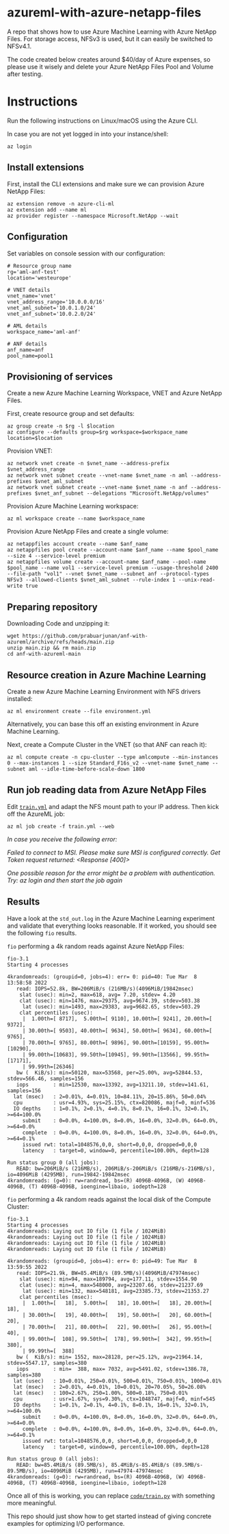 # azureml-with-azure-netapp-files

A repo that shows how to use Azure Machine Learning with Azure NetApp Files. For storage access, NFSv3 is used, but it can easily be switched to NFSv4.1.

The code created below creates around $40/day of Azure expenses, so please use it wisely and delete your Azure NetApp Files Pool and Volume after testing.

# Instructions

Run the following instructions on Linux/macOS using the Azure CLI.

In case you are not yet logged in into your instance/shell:

```console
az login
```


## Install extensions

First, install the CLI extensions and make sure we can provision Azure NetApp Files:

```console
az extension remove -n azure-cli-ml
az extension add --name ml
az provider register --namespace Microsoft.NetApp --wait
```

## Configuration

Set variables on console session with our configuration:

```console
# Resource group name
rg='aml-anf-test'
location='westeurope'

# VNET details
vnet_name='vnet'
vnet_address_range='10.0.0.0/16'
vnet_aml_subnet='10.0.1.0/24'
vnet_anf_subnet='10.0.2.0/24'

# AML details
workspace_name='aml-anf'

# ANF details
anf_name=anf
pool_name=pool1
```

## Provisioning of services

Create a new Azure Machine Learning Workspace, VNET and Azure NetApp Files.

First, create resource group and set defaults:

```console
az group create -n $rg -l $location
az configure --defaults group=$rg workspace=$workspace_name location=$location
```

Provision VNET:

```console
az network vnet create -n $vnet_name --address-prefix $vnet_address_range
az network vnet subnet create --vnet-name $vnet_name -n aml --address-prefixes $vnet_aml_subnet
az network vnet subnet create --vnet-name $vnet_name -n anf --address-prefixes $vnet_anf_subnet --delegations "Microsoft.NetApp/volumes"
```

Provision Azure Machine Learning workspace:

```console
az ml workspace create --name $workspace_name
```

Provision Azure NetApp Files and create a single volume:

```console
az netappfiles account create --name $anf_name
az netappfiles pool create --account-name $anf_name --name $pool_name --size 4 --service-level premium
az netappfiles volume create --account-name $anf_name --pool-name $pool_name --name vol1 --service-level premium --usage-threshold 2400 --file-path "vol1" --vnet $vnet_name --subnet anf --protocol-types NFSv3 --allowed-clients $vnet_aml_subnet --rule-index 1 --unix-read-write true
```

## Preparing repository

Downloading Code and unzipping it:

```console
wget https://github.com/prabuarjunan/anf-with-azureml/archive/refs/heads/main.zip
unzip main.zip && rm main.zip 
cd anf-with-azureml-main 
```



## Resource creation in Azure Machine Learning

Create a new Azure Machine Learning Environment with NFS drivers installed:

```console
az ml environment create --file environment.yml
```

Alternatively, you can base this off an existing environment in Azure Machine Learning.

Next, create a Compute Cluster in the VNET (so that ANF can reach it):

```console
az ml compute create -n cpu-cluster --type amlcompute --min-instances 0 --max-instances 1 --size Standard_F16s_v2 --vnet-name $vnet_name --subnet aml --idle-time-before-scale-down 1800
```

## Run job reading data from Azure NetApp Files

Edit [`train.yml`](train.yml) and adapt the NFS mount path to your IP address. Then kick off the AzureML job:

```console
az ml job create -f train.yml --web
```

*In case you receive the following error:*

*Failed to connect to MSI. Please make sure MSI is configured correctly.*
*Get Token request returned: <Response [400]>*

*One possible reason for the error might be a problem with authentication. Try: az login and then start the job again*


## Results

Have a look at the `std_out.log` in the Azure Machine Learning experiment and validate that everything looks reasonable. If it worked, you should see the following `fio` results.

`fio` performing a 4k random reads against Azure NetApp Files:

```
fio-3.1
Starting 4 processes

4krandomreads: (groupid=0, jobs=4): err= 0: pid=40: Tue Mar  8 13:58:58 2022
   read: IOPS=52.8k, BW=206MiB/s (216MB/s)(4096MiB/19842msec)
    slat (usec): min=2, max=618, avg= 7.20, stdev= 4.20
    clat (usec): min=1476, max=29375, avg=9674.39, stdev=503.38
     lat (usec): min=1493, max=29383, avg=9682.65, stdev=503.29
    clat percentiles (usec):
     |  1.00th=[ 8717],  5.00th=[ 9110], 10.00th=[ 9241], 20.00th=[ 9372],
     | 30.00th=[ 9503], 40.00th=[ 9634], 50.00th=[ 9634], 60.00th=[ 9765],
     | 70.00th=[ 9765], 80.00th=[ 9896], 90.00th=[10159], 95.00th=[10290],
     | 99.00th=[10683], 99.50th=[10945], 99.90th=[13566], 99.95th=[17171],
     | 99.99th=[26346]
   bw (  KiB/s): min=50120, max=53568, per=25.00%, avg=52844.53, stdev=566.46, samples=156
   iops        : min=12530, max=13392, avg=13211.10, stdev=141.61, samples=156
  lat (msec)   : 2=0.01%, 4=0.01%, 10=84.11%, 20=15.86%, 50=0.04%
  cpu          : usr=4.93%, sys=25.15%, ctx=820086, majf=0, minf=536
  IO depths    : 1=0.1%, 2=0.1%, 4=0.1%, 8=0.1%, 16=0.1%, 32=0.1%, >=64=100.0%
     submit    : 0=0.0%, 4=100.0%, 8=0.0%, 16=0.0%, 32=0.0%, 64=0.0%, >=64=0.0%
     complete  : 0=0.0%, 4=100.0%, 8=0.0%, 16=0.0%, 32=0.0%, 64=0.0%, >=64=0.1%
     issued rwt: total=1048576,0,0, short=0,0,0, dropped=0,0,0
     latency   : target=0, window=0, percentile=100.00%, depth=128

Run status group 0 (all jobs):
   READ: bw=206MiB/s (216MB/s), 206MiB/s-206MiB/s (216MB/s-216MB/s), io=4096MiB (4295MB), run=19842-19842msec
4krandomreads: (g=0): rw=randread, bs=(R) 4096B-4096B, (W) 4096B-4096B, (T) 4096B-4096B, ioengine=libaio, iodepth=128
```

`fio` performing a 4k random reads against the local disk of the Compute Cluster:

```
fio-3.1
Starting 4 processes
4krandomreads: Laying out IO file (1 file / 1024MiB)
4krandomreads: Laying out IO file (1 file / 1024MiB)
4krandomreads: Laying out IO file (1 file / 1024MiB)
4krandomreads: Laying out IO file (1 file / 1024MiB)

4krandomreads: (groupid=0, jobs=4): err= 0: pid=49: Tue Mar  8 13:59:55 2022
   read: IOPS=21.9k, BW=85.4MiB/s (89.5MB/s)(4096MiB/47974msec)
    slat (usec): min=94, max=189794, avg=177.11, stdev=1554.90
    clat (usec): min=4, max=548000, avg=23207.66, stdev=21237.69
     lat (usec): min=132, max=548181, avg=23385.73, stdev=21353.27
    clat percentiles (msec):
     |  1.00th=[   18],  5.00th=[   18], 10.00th=[   18], 20.00th=[   18],
     | 30.00th=[   19], 40.00th=[   19], 50.00th=[   20], 60.00th=[   20],
     | 70.00th=[   21], 80.00th=[   22], 90.00th=[   26], 95.00th=[   40],
     | 99.00th=[  108], 99.50th=[  178], 99.90th=[  342], 99.95th=[  380],
     | 99.99th=[  388]
   bw (  KiB/s): min= 1552, max=28128, per=25.12%, avg=21964.14, stdev=5547.17, samples=380
   iops        : min=  388, max= 7032, avg=5491.02, stdev=1386.78, samples=380
  lat (usec)   : 10=0.01%, 250=0.01%, 500=0.01%, 750=0.01%, 1000=0.01%
  lat (msec)   : 2=0.01%, 4=0.01%, 10=0.01%, 20=70.05%, 50=26.08%
  lat (msec)   : 100=2.67%, 250=1.00%, 500=0.18%, 750=0.01%
  cpu          : usr=1.67%, sys=9.30%, ctx=1048747, majf=0, minf=545
  IO depths    : 1=0.1%, 2=0.1%, 4=0.1%, 8=0.1%, 16=0.1%, 32=0.1%, >=64=100.0%
     submit    : 0=0.0%, 4=100.0%, 8=0.0%, 16=0.0%, 32=0.0%, 64=0.0%, >=64=0.0%
     complete  : 0=0.0%, 4=100.0%, 8=0.0%, 16=0.0%, 32=0.0%, 64=0.0%, >=64=0.1%
     issued rwt: total=1048576,0,0, short=0,0,0, dropped=0,0,0
     latency   : target=0, window=0, percentile=100.00%, depth=128

Run status group 0 (all jobs):
   READ: bw=85.4MiB/s (89.5MB/s), 85.4MiB/s-85.4MiB/s (89.5MB/s-89.5MB/s), io=4096MiB (4295MB), run=47974-47974msec
4krandomreads: (g=0): rw=randread, bs=(R) 4096B-4096B, (W) 4096B-4096B, (T) 4096B-4096B, ioengine=libaio, iodepth=128
```

Once all of this is working, you can replace [`code/train.py`](code/train.py) with something more meaningful.


This repo should just show how to get started instead of giving concrete examples for optimizing I/O performance.
